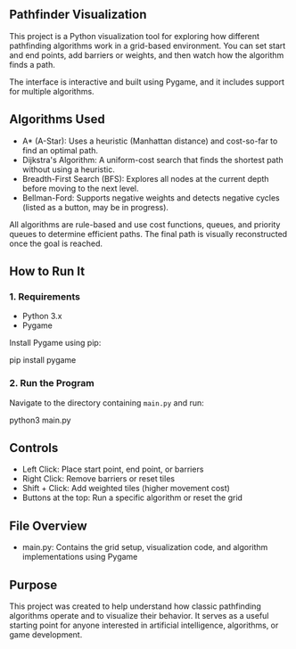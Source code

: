 ## Pathfinder Visualization

This project is a Python visualization tool for exploring how different pathfinding algorithms work in a grid-based environment. You can set start and end points, add barriers or weights, and then watch how the algorithm finds a path.

The interface is interactive and built using Pygame, and it includes support for multiple algorithms.

## Algorithms Used

- A* (A-Star): Uses a heuristic (Manhattan distance) and cost-so-far to find an optimal path.
- Dijkstra's Algorithm: A uniform-cost search that finds the shortest path without using a heuristic.
- Breadth-First Search (BFS): Explores all nodes at the current depth before moving to the next level.
- Bellman-Ford: Supports negative weights and detects negative cycles (listed as a button, may be in progress).

All algorithms are rule-based and use cost functions, queues, and priority queues to determine efficient paths. The final path is visually reconstructed once the goal is reached.

## How to Run It

### 1. Requirements

- Python 3.x
- Pygame

Install Pygame using pip:

pip install pygame

### 2. Run the Program

Navigate to the directory containing `main.py` and run:

python3 main.py

## Controls

- Left Click: Place start point, end point, or barriers
- Right Click: Remove barriers or reset tiles
- Shift + Click: Add weighted tiles (higher movement cost)
- Buttons at the top: Run a specific algorithm or reset the grid

## File Overview

- main.py: Contains the grid setup, visualization code, and algorithm implementations using Pygame

## Purpose

This project was created to help understand how classic pathfinding algorithms operate and to visualize their behavior. It serves as a useful starting point for anyone interested in artificial intelligence, algorithms, or game development.
